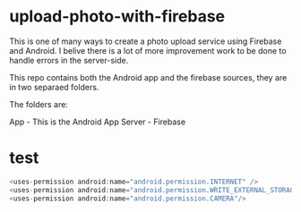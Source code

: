 # upload-photo-with-firebase
This is one of many ways to create a photo upload service using Firebase and Android. I belive there is a lot of more improvement work to be done to handle errors in the server-side.

This repo contains both the Android app and the firebase sources, they are in two separaed folders.

The folders are:

App - This is the Android App
Server - Firebase
# test
```java
<uses-permission android:name="android.permission.INTERNET" />
<uses-permission android:name="android.permission.WRITE_EXTERNAL_STORAGE"/>
<uses-permission android:name="android.permission.CAMERA"/>
```
